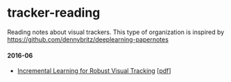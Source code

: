 # tracker-reading
Reading notes about visual trackers. This type of organization is inspired by https://github.com/dennybritz/deeplearning-papernotes

#### 2016-06
- [Incremental Learning for Robust Visual Tracking](http://markdownnotes.com/app/#/?note=7338) [[pdf](http://www.cs.toronto.edu/~dross/ivt/RossLimLinYang_ijcv.pdf)]
